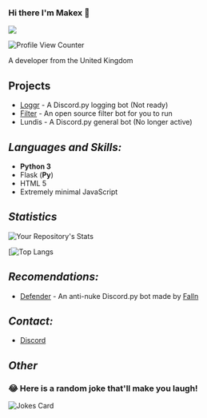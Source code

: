 ### Hi there I'm Makex 👋

![]( https://discord.c99.nl/widget/theme-4/565180561744723968.png)

![Profile View Counter](https://komarev.com/ghpvc/?username=ZincZn)

A developer from the United Kingdom

## **Projects**

- [Loggr](https://discord.com/oauth2/authorize?client_id=845325893488476180&permissions=8&scope=bot)  - A Discord.py logging bot (Not ready)
- [Filter](https://github.com/makex-1/filter-bot) - An open source filter bot for you to run
- Lundis - A Discord.py general bot (No longer active)

## **_Languages and Skills:_**

- **Python 3**
- Flask (**Py**)
- HTML 5
- Extremely minimal JavaScript

## **_Statistics_**

![Your Repository's Stats](https://github-readme-stats.vercel.app/api?username=makex-1&show_icons=true)

[![Top Langs](https://github-readme-stats.vercel.app/api/top-langs/?username=makex-1)


## **_Recomendations:_**

* [Defender](https://defenderbot.xyz) - An anti-nuke Discord.py bot made by [Falln](https://github.com/fallnx/)

## **_Contact:_**

- [Discord](https://discordapp.com/users/565180561744723968)

## **_Other_**

### 😂 Here is a random joke that'll make you laugh!
![Jokes Card](https://readme-jokes.vercel.app/api)
